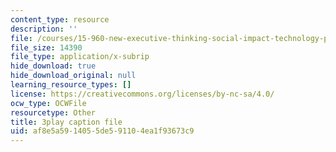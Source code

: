 ```yaml
---
content_type: resource
description: ''
file: /courses/15-960-new-executive-thinking-social-impact-technology-projects-fall-2017-spring-2018/af8e5a5914055de591104ea1f93673c9_Ek90ivXyusk.vtt
file_size: 14390
file_type: application/x-subrip
hide_download: true
hide_download_original: null
learning_resource_types: []
license: https://creativecommons.org/licenses/by-nc-sa/4.0/
ocw_type: OCWFile
resourcetype: Other
title: 3play caption file
uid: af8e5a59-1405-5de5-9110-4ea1f93673c9
---
```

